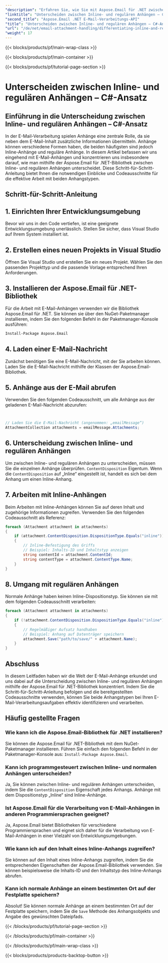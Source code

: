 ```yaml
---
"description": "Erfahren Sie, wie Sie mit Aspose.Email für .NET zwischen Inline- und regulären E-Mail-Anhängen unterscheiden. Umfassende Anleitung mit Codebeispielen."
"linktitle": "Unterscheiden zwischen Inline- und regulären Anhängen – C#-Ansatz"
"second_title": "Aspose.Email .NET E-Mail-Verarbeitungs-API"
"title": "Unterscheiden zwischen Inline- und regulären Anhängen – C#-Ansatz"
"url": "/de/net/email-attachment-handling/differentiating-inline-and-regular-attachments-csharp-approach/"
"weight": 17
---
```


{{< blocks/products/pf/main-wrap-class >}}

{{< blocks/products/pf/main-container >}}

{{< blocks/products/pf/tutorial-page-section >}}

# Unterscheiden zwischen Inline- und regulären Anhängen – C#-Ansatz


## Einführung in die Unterscheidung zwischen Inline- und regulären Anhängen – C#-Ansatz

In der E-Mail-Verarbeitung spielen Anhänge eine zentrale Rolle, da sie neben dem E-Mail-Inhalt zusätzliche Informationen übermitteln. Anhänge können verschiedene Formen haben, die beiden häufigsten sind jedoch Inline-Anhänge und reguläre Anhänge. In diesem Artikel befassen wir uns eingehend mit E-Mail-Anhängen und konzentrieren uns insbesondere darauf, wie man mithilfe der Aspose.Email für .NET-Bibliothek zwischen Inline- und regulären Anhängen unterscheidet. Diese Schritt-für-Schritt-Anleitung bietet Ihnen die notwendigen Einblicke und Codeausschnitte für die effektive Arbeit mit beiden Anhangstypen.

## Schritt-für-Schritt-Anleitung

## 1. Einrichten Ihrer Entwicklungsumgebung

Bevor wir uns in den Code vertiefen, ist eine geeignete Entwicklungsumgebung unerlässlich. Stellen Sie sicher, dass Visual Studio auf Ihrem System installiert ist.

## 2. Erstellen eines neuen Projekts in Visual Studio

Öffnen Sie Visual Studio und erstellen Sie ein neues Projekt. Wählen Sie den passenden Projekttyp und die passende Vorlage entsprechend Ihren Anforderungen.

## 3. Installieren der Aspose.Email für .NET-Bibliothek

Für die Arbeit mit E-Mail-Anhängen verwenden wir die Bibliothek Aspose.Email für .NET. Sie können sie über den NuGet-Paketmanager installieren, indem Sie den folgenden Befehl in der Paketmanager-Konsole ausführen:

```bash
Install-Package Aspose.Email
```

## 4. Laden einer E-Mail-Nachricht

Zunächst benötigen Sie eine E-Mail-Nachricht, mit der Sie arbeiten können. Laden Sie die E-Mail-Nachricht mithilfe der Klassen der Aspose.Email-Bibliothek.

## 5. Anhänge aus der E-Mail abrufen

Verwenden Sie den folgenden Codeausschnitt, um alle Anhänge aus der geladenen E-Mail-Nachricht abzurufen:

```csharp


// Laden Sie die E-Mail-Nachricht (angenommen: „emailMessage“)
AttachmentCollection attachments = emailMessage.Attachments;
```

## 6. Unterscheidung zwischen Inline- und regulären Anhängen

Um zwischen Inline- und regulären Anhängen zu unterscheiden, müssen Sie die einzelnen Anhänge überprüfen. `ContentDisposition` Eigentum. Wenn die `ContentDisposition` auf „Inline“ eingestellt ist, handelt es sich bei dem Anhang um einen Inline-Anhang.

## 7. Arbeiten mit Inline-Anhängen

Beim Arbeiten mit Inline-Anhängen können Sie auf deren Inhalt und zugehörige Informationen zugreifen. Verwenden Sie den folgenden Codeausschnitt als Referenz:

```csharp
foreach (Attachment attachment in attachments)
{
    if (attachment.ContentDisposition.DispositionType.Equals("inline"))
    {
        // Inline-Befestigung des Griffs
        // Beispiel: Inhalts-ID und Inhaltstyp anzeigen
        string contentId = attachment.ContentId;
        string contentType = attachment.ContentType.Name;
    }
}
```

## 8. Umgang mit regulären Anhängen

Normale Anhänge haben keinen Inline-Dispositionstyp. Sie können sie mit dem folgenden Codeausschnitt verarbeiten:

```csharp
foreach (Attachment attachment in attachments)
{
    if (!attachment.ContentDisposition.DispositionType.Equals("inline"))
    {
        // Regelmäßiger Aufsatz handhaben
        // Beispiel: Anhang auf Datenträger speichern
        attachment.Save("path/to/save/" + attachment.Name);
    }
}
```

## Abschluss

In diesem Leitfaden haben wir die Welt der E-Mail-Anhänge erkundet und uns dabei auf die Unterscheidung zwischen Inline- und regulären Anhängen mithilfe der Aspose.Email für .NET-Bibliothek konzentriert. Indem Sie die Schritt-für-Schritt-Anleitung befolgen und die bereitgestellten Codeausschnitte verwenden, können Sie beide Anhangstypen bei Ihren E-Mail-Verarbeitungsaufgaben effektiv identifizieren und verarbeiten.

## Häufig gestellte Fragen

### Wie kann ich die Aspose.Email-Bibliothek für .NET installieren?

Sie können die Aspose.Email für .NET-Bibliothek mit dem NuGet-Paketmanager installieren. Führen Sie einfach den folgenden Befehl in der Paketmanager-Konsole aus: `Install-Package Aspose.Email`.

### Kann ich programmgesteuert zwischen Inline- und normalen Anhängen unterscheiden?

Ja, Sie können zwischen Inline- und regulären Anhängen unterscheiden, indem Sie die `ContentDisposition` Eigenschaft jedes Anhangs. Anhänge mit dem Dispositionstyp „Inline“ sind Inline-Anhänge.

### Ist Aspose.Email für die Verarbeitung von E-Mail-Anhängen in anderen Programmiersprachen geeignet?

Ja, Aspose.Email bietet Bibliotheken für verschiedene Programmiersprachen und eignet sich daher für die Verarbeitung von E-Mail-Anhängen in einer Vielzahl von Entwicklungsumgebungen.

### Wie kann ich auf den Inhalt eines Inline-Anhangs zugreifen?

Sie können auf den Inhalt eines Inline-Anhangs zugreifen, indem Sie die entsprechenden Eigenschaften der Aspose.Email-Bibliothek verwenden. Sie können beispielsweise die Inhalts-ID und den Inhaltstyp des Inline-Anhangs abrufen.

### Kann ich normale Anhänge an einem bestimmten Ort auf der Festplatte speichern?

Absolut! Sie können normale Anhänge an einem bestimmten Ort auf der Festplatte speichern, indem Sie die `Save` Methode des Anhangsobjekts und Angabe des gewünschten Dateipfads.

{{< /blocks/products/pf/tutorial-page-section >}}

{{< /blocks/products/pf/main-container >}}

{{< /blocks/products/pf/main-wrap-class >}}

{{< blocks/products/products-backtop-button >}}